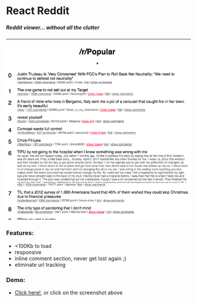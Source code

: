 # React Reddit

##### Reddit viewer... without all the clutter

---
[![React Reddit Front snapshot](https://raw.githubusercontent.com/thamcheongkit/react-reddit/simple-ui/screenshots/frontpage.png)](https://thamcheongkit.github.io)


### Features:
* <100Kb to load
* responsive
* inline comment section, never get lost again ;)
* eliminate url tracking


### Demo:
* [Click here!](https://thamcheongkit.github.io), or click on the screenshot above